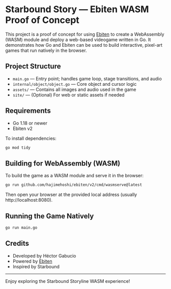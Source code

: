 # Starbound Story — Ebiten WASM Proof of Concept

This project is a proof of concept for using [Ebiten](https://ebiten.org/) to create a WebAssembly (WASM) module and deploy a web-based videogame written in Go. It demonstrates how Go and Ebiten can be used to build interactive, pixel-art games that run natively in the browser.



## Project Structure
- `main.go` — Entry point; handles game loop, stage transitions, and audio
- `internal/object/object.go` — Core object and cursor logic
- `assets/` — Contains all images and audio used in the game
- `site/` — (Optional) For web or static assets if needed

## Requirements
- Go 1.18 or newer
- Ebiten v2

To install dependencies:
```sh
go mod tidy
```

## Building for WebAssembly (WASM)
To build the game as a WASM module and serve it in the browser:

```sh
go run github.com/hajimehoshi/ebiten/v2/cmd/wasmserve@latest
```

Then open your browser at the provided local address (usually http://localhost:8080).

## Running the Game Natively
```sh
go run main.go
```

## Credits
- Developed by Héctor Gabucio
- Powered by [Ebiten](https://ebiten.org/)
- Inspired by Starbound

---
Enjoy exploring the Starbound Storyline WASM experience!
